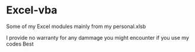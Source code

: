 # Excel-vba
Some of my Excel modules mainly from my personal.xlsb

I provide no warranty for any dammage you might encounter if you use my codes
Best
